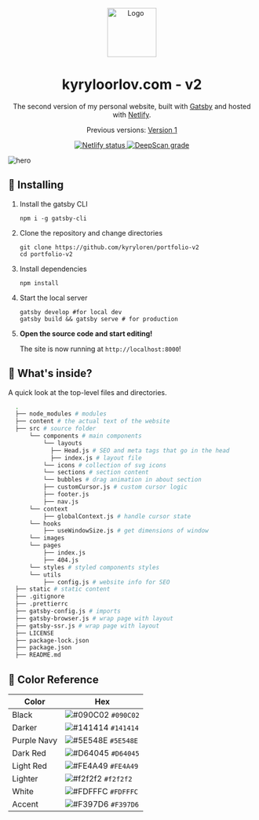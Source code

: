 <p align="center">
  <a href="https://www.gatsbyjs.org">
    <img alt="Logo" src="https://i.imgur.com/34HanMA.png" width="100" />
  </a>
</p>
<h1 align="center">
  kyryloorlov.com - v2
</h1>
<p align="center">
  The second version of my personal website, built with <a href="https://www.gatsbyjs.org" target="_blank">Gatsby</a> and hosted with <a href="https://www.netlify.com" target="_blank">Netlify</a>.
</p>
<p align="center">
  Previous versions:
  <a href="https://github.com/kyryloren/portfolio-v1" target="_blank">Version 1</a>
</p>
<p align="center">
  <a href="https://app.netlify.com/sites/kyrylo-v2/deploys" target="_blank">
    <img src="https://api.netlify.com/api/v1/badges/1ac3bde1-3734-42e0-bb97-d6a43b866500/deploy-status" alt="Netlify status" />
    <a href="https://deepscan.io/dashboard#view=project&tid=9434&pid=12647&bid=197096"><img src="https://deepscan.io/api/teams/9434/projects/12647/branches/197096/badge/grade.svg" alt="DeepScan grade"></a>
  </a>
</p>

![hero](https://i.imgur.com/7Z0d8ZI.png)

## 🚀 Installing

1.  Install the gatsby CLI

    ```shell
    npm i -g gatsby-cli
    ```

2. Clone the repository and change directories

    ```shell
    git clone https://github.com/kyryloren/portfolio-v2
    cd portfolio-v2
    ```

3. Install dependencies
    ```shell
    npm install
    ```
4. Start the local server
    ```shell
    gatsby develop #for local dev
    gatsby build && gatsby serve # for production
    ```

1.  **Open the source code and start editing!**

    The site is now running at `http://localhost:8000`!

## 🧐 What's inside?

A quick look at the top-level files and directories.

```sh
  .
  ├── node_modules # modules
  ├── content # the actual text of the website
  ├── src # source folder
      └── components # main components
          └── layouts
            ├── Head.js # SEO and meta tags that go in the head
            ├── index.js # layout file
          └── icons # collection of svg icons
          └── sections # section content
          └── bubbles # drag animation in about section
          ├── customCursor.js # custom cursor logic
          ├── footer.js
          ├── nav.js
      └── context
          ├── globalContext.js # handle cursor state
      └── hooks
          ├── useWindowSize.js # get dimensions of window
      └── images
      └── pages
          ├── index.js
          ├── 404.js
      └── styles # styled components styles
      └── utils
          ├── config.js # website info for SEO
  ├── static # static content
  ├── .gitignore
  ├── .prettierrc
  ├── gatsby-config.js # imports
  ├── gatsby-browser.js # wrap page with layout
  ├── gatsby-ssr.js # wrap page with layout
  ├── LICENSE
  ├── package-lock.json
  ├── package.json
  ├── README.md
 ```
 
 ## 🎨 Color Reference
| Color          | Hex                                                                |
| -------------- | ------------------------------------------------------------------ |
| Black          | ![#090C02](https://via.placeholder.com/10/090C02?text=+) `#090C02` |
| Darker         | ![#141414](https://via.placeholder.com/10/141414?text=+) `#141414` |
| Purple Navy    | ![#5E548E](https://via.placeholder.com/10/5E548E?text=+) `#5E548E` |
| Dark Red       | ![#D64045](https://via.placeholder.com/10/D64045?text=+) `#D64045` |
| Light Red      | ![#FE4A49](https://via.placeholder.com/10/FE4A49?text=+) `#FE4A49` |
| Lighter        | ![#f2f2f2](https://via.placeholder.com/10/f2f2f2?text=+) `#f2f2f2` |
| White          | ![#FDFFFC](https://via.placeholder.com/10/FDFFFC?text=+) `#FDFFFC` |
| Accent         | ![#F397D6](https://via.placeholder.com/10/F397D6?text=+) `#F397D6` |
